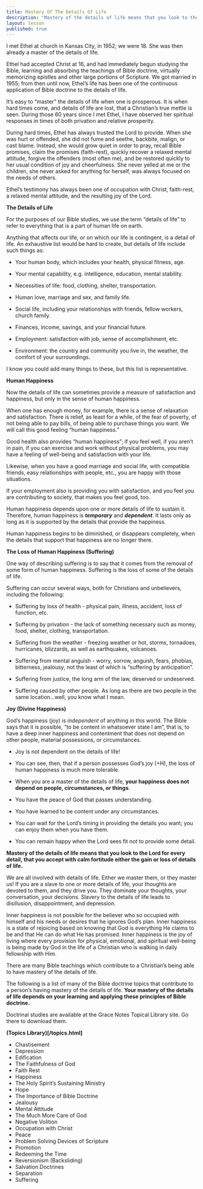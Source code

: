 ```yaml
---
title: Mastery Of The Details Of Life
description: "Mastery of the details of life means that you look to the Lord for every detail, that you accept with calm fortitude either the gain or loss of details of life. [MAR 2013]"
layout: lesson
published: true
---
```


I met Ethel at church in Kansas City, in 1952; we were 18. She was then already a master of the details of life.

Ethel had accepted Christ at 16, and had immediately begun studying the Bible, learning and absorbing the teachings of Bible doctrine, virtually memorizing epistles and other large portions of Scripture. We got married in 1955; from then until now, Ethel’s life has been one of the continuous application of Bible doctrine to the details of life.

It’s easy to “master” the details of life when one is prosperous. It is when hard times come, and details of life are lost, that a Christian’s true mettle is seen. During those 60 years since I met Ethel, I have observed her spiritual responses in times of both privation and relative prosperity.

During hard times, Ethel has always trusted the Lord to provide. When she was hurt or offended, she did not fume and seethe, backbite, malign, or cast blame. Instead, she would grow quiet in order to pray, recall Bible promises, claim the promises (faith-rest), quickly recover a relaxed mental attitude, forgive the offenders (most often me), and be restored quickly to her usual condition of joy and cheerfulness. She never yelled at me or the children, she never asked for anything for herself, was always focused on the needs of others.

Ethel’s testimony has always been one of occupation with Christ, faith-rest, a relaxed mental attitude, and the resulting joy of the Lord.

**The Details of Life**

For the purposes of our Bible studies, we use the term “details of life” to refer to everything that is a part of human life on earth.

Anything that affects our life, or on which our life is contingent, is a detail of life. An exhaustive list would be hard to create, but details of life include such things as:

* Your human body, which includes your health, physical fitness, age.

* Your mental capability, e.g. intelligence, education, mental stability.

* Necessities of life: food, clothing, shelter, transportation.

* Human love, marriage and sex, and family life.

* Social life, including your relationships with friends, fellow
    workers, church family.

* Finances, income, savings, and your financial future.

* Employment: satisfaction with job, sense of accomplishment, etc.

* Environment: the country and community you live in, the weather, the comfort of your surroundings.

I know you could add many things to these, but this list is representative.

**Human Happiness**

Now the details of life can sometimes provide a measure of satisfaction and happiness, but only in the sense of human happiness.

When one has enough money, for example, there is a sense of relaxation and satisfaction. There is relief, as least for a while, of the fear of poverty, of not being able to pay bills, of being able to purchase things you want. We will call this good feeling “human happiness.”

Good health also provides “human happiness”; if you feel well, if you aren’t in pain, if you can exercise and work without physical problems, you may have a feeling of well-being and satisfaction with your life.

Likewise, when you have a good marriage and social life, with compatible friends, easy relationships with people, etc., you are happy with those situations.

If your employment also is providing you with satisfaction, and you feel you are contributing to society, that makes you feel good, too.

Human happiness depends upon one or more details of life to sustain it. Therefore, human happiness is ***temporary*** and ***dependent***. It lasts only as long as it is supported by the details that provide the happiness.

Human happiness begins to be diminished, or disappears completely, when the details that support that happiness are no longer there.

**The Loss of Human Happiness (Suffering)**

One way of describing suffering is to say that it comes from the removal of some form of human happiness. Suffering is the loss of some of the details of life.

Suffering can occur several ways, both for Christians and unbelievers, including the following:

* Suffering by loss of health - physical pain, illness, accident, loss of function, etc.

* Suffering by privation - the lack of something necessary such as money, food, shelter, clothing, transportation.

* Suffering from the weather - freezing weather or hot, storms, tornadoes, hurricanes, blizzards, as well as earthquakes, volcanoes.

* Suffering from mental anguish - worry, sorrow, anguish, fears, phobias, bitterness, jealousy, not the least of which is “suffering by anticipation”.

* Suffering from justice, the long arm of the law, deserved or undeserved.

* Suffering caused by other people. As long as there are two people in
the same location…well, you know what I mean.

**Joy (Divine Happiness)**

God’s happiness (joy) is *independent* of anything in this world. The Bible says that it is possible, “to be content in whatsoever state I am”, that is, to have a deep inner happiness and contentment that does not depend on other people, material possessions, or circumstances.

* Joy is not dependent on the details of life!

* You can see, then, that if a person possesses God’s joy (+H), the loss of human happiness is much more tolerable.

* When you are a master of the details of life, **your happiness does not depend on people, circumstances, or things**.

* You have the peace of God that passes understanding.

* You have learned to be content under any circumstances.

* You can wait for the Lord’s timing in providing the details you want; you can enjoy them when you have them.

* You can remain happy when the Lord sees fit not to provide some detail.

**Mastery of the details of life means that you look to the Lord for every detail, that you accept with calm fortitude either the gain or loss of details of life.**

We are all involved with details of life. Either we master them, or they master us! If you are a slave to one or more details of life, your thoughts are devoted to them, and they drive you. They dominate your thoughts, your conversation, your decisions. Slavery to the details of life leads to disillusion, disappointment, and depression.

Inner happiness is not possible for the believer who so occupied with himself and his needs or desires that he ignores God’s plan. Inner happiness is a state of rejoicing based on knowing that God is everything He claims to be and that He can do what He has promised. Inner happiness is the joy of living where every provision for physical, emotional, and spiritual well-being is being made by God in the life of a Christian who is walking in daily fellowship with Him.

There are many Bible teachings which contribute to a Christian’s being able to have mastery of the details of life.

The following is a list of many of the Bible doctrine topics that contribute to a person’s having mastery of the details of life. **Your mastery of the details of life depends on your learning and applying these principles of Bible doctrine.**

Doctrinal studies are available at the Grace Notes Topical Library site. Go there to download them.

**(Topics Library)[/topics.html]**

  * Chastisement
  * Depression
  * Edification
  * The Faithfulness of God
  * Faith Rest
  * Happiness
  *	The Holy Spirit’s Sustaining Ministry
  * Hope
  *	The Importance of Bible Doctrine
  * Jealousy
  * Mental Attitude
  *	The Much More Care of God
  *	Negative Volition
  *	Occupation with Christ
  *	Peace
  *	Problem Solving Devices of Scripture
  *	Promotion
  *	Redeeming the Time
  *	Reversionism (Backsliding)
  *	Salvation Doctrines
  *	Separation
  *	Suffering